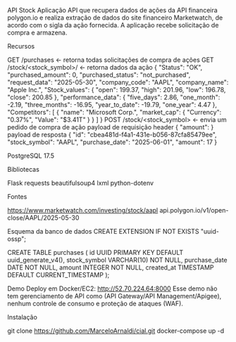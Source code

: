 API Stock
Aplicação API que recupera dados de ações da API financeira polygon.io e realiza extração de dados do site financeiro Marketwatch, de acordo com o sigla da ação fornecida.
A aplicação recebe solicitação de compra e armazena.

Recursos

GET  /purchases <- retorna todas solicitações de compra de ações
GET  /stock/<stock_symbol>/<date> <- retorna dados da ação
    {
    "Status": "OK",
    "purchased_amount": 0,
    "purchased_status": "not_purchased",
    "request_data": "2025-05-30",
    "company_code": "AAPL",
    "company_name": "Apple Inc.",
    "Stock_values": {
        "open": 199.37,
        "high": 201.96,
        "low": 196.78,
        "close": 200.85
    },
    "performance_data": {
        "five_days": 2.86,
        "one_month": -2.19,
        "three_months": -16.95,
        "year_to_date": -19.79,
        "one_year": 4.47
    },
    "Competitors": [
        {
            "name": "Microsoft Corp.",
            "market_cap": {
                "Currency": "0.37%",
                "Value": "$3.41T"
            }
        }
    ]
}
POST /stock/<stock_symbol> <- envia um pedido de compra de ação
    payload de requisição
    header
    {
        "amount": <amount>
    }
    payload de resposta
    {
        "id": "cbea481d-f4a1-431e-b056-87cfa85479ee",
        "stock_symbol": "AAPL",
        "purchase_date": "2025-06-01",
        "amount": 17
    }

PostgreSQL 17.5

Bibliotecas

Flask
requests
beautifulsoup4
lxml
python-dotenv

Fontes

https://www.marketwatch.com/investing/stock/aapl
api.polygon.io/v1/open-close/AAPL/2025-05-30

Esquema da banco de dados 
CREATE EXTENSION IF NOT EXISTS "uuid-ossp";

CREATE TABLE purchases (
    id UUID PRIMARY KEY DEFAULT uuid_generate_v4(),
    stock_symbol VARCHAR(10) NOT NULL,
    purchase_date DATE NOT NULL,
    amount INTEGER NOT NULL,
    created_at TIMESTAMP DEFAULT CURRENT_TIMESTAMP
);

Demo Deploy em Docker/EC2: http://52.70.224.64:8000
Esse demo não tem gerenciamento de API como (API Gateway/API Management/Apigee), nenhum controle de consumo e proteção de ataques (WAF).

Instalação

git clone https://github.com/MarceloArnaldi/cial.git
docker-compose up -d
